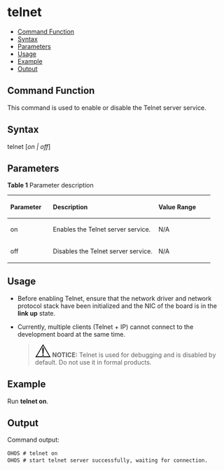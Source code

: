 # telnet<a name="EN-US_TOPIC_0000001179845941"></a>

-   [Command Function](#section3551830123913)
-   [Syntax](#section14897133233918)
-   [Parameters](#section977718353392)
-   [Usage](#section134991538183916)
-   [Example](#section1097414426398)
-   [Output](#section11846624191310)

## Command Function<a name="section3551830123913"></a>

This command is used to enable or disable the Telnet server service.

## Syntax<a name="section14897133233918"></a>

telnet \[_on | off_\]

## Parameters<a name="section977718353392"></a>

**Table  1**  Parameter description

<a name="table2844mcpsimp"></a>
<table><thead align="left"><tr id="row2850mcpsimp"><th class="cellrowborder" valign="top" width="21%" id="mcps1.2.4.1.1"><p id="p2852mcpsimp"><a name="p2852mcpsimp"></a><a name="p2852mcpsimp"></a><strong id="b980352831178"><a name="b980352831178"></a><a name="b980352831178"></a>Parameter</strong></p>
</th>
<th class="cellrowborder" valign="top" width="52%" id="mcps1.2.4.1.2"><p id="p2854mcpsimp"><a name="p2854mcpsimp"></a><a name="p2854mcpsimp"></a><strong id="b385431525416"><a name="b385431525416"></a><a name="b385431525416"></a>Description</strong></p>
</th>
<th class="cellrowborder" valign="top" width="27%" id="mcps1.2.4.1.3"><p id="p2856mcpsimp"><a name="p2856mcpsimp"></a><a name="p2856mcpsimp"></a><strong id="b19001516841178"><a name="b19001516841178"></a><a name="b19001516841178"></a>Value Range</strong></p>
</th>
</tr>
</thead>
<tbody><tr id="row2857mcpsimp"><td class="cellrowborder" valign="top" width="21%" headers="mcps1.2.4.1.1 "><p id="p2859mcpsimp"><a name="p2859mcpsimp"></a><a name="p2859mcpsimp"></a>on</p>
</td>
<td class="cellrowborder" valign="top" width="52%" headers="mcps1.2.4.1.2 "><p id="p2861mcpsimp"><a name="p2861mcpsimp"></a><a name="p2861mcpsimp"></a>Enables the Telnet server service.</p>
</td>
<td class="cellrowborder" valign="top" width="27%" headers="mcps1.2.4.1.3 "><p id="p2863mcpsimp"><a name="p2863mcpsimp"></a><a name="p2863mcpsimp"></a>N/A</p>
</td>
</tr>
<tr id="row2864mcpsimp"><td class="cellrowborder" valign="top" width="21%" headers="mcps1.2.4.1.1 "><p id="p2866mcpsimp"><a name="p2866mcpsimp"></a><a name="p2866mcpsimp"></a>off</p>
</td>
<td class="cellrowborder" valign="top" width="52%" headers="mcps1.2.4.1.2 "><p id="p2868mcpsimp"><a name="p2868mcpsimp"></a><a name="p2868mcpsimp"></a>Disables the Telnet server service.</p>
</td>
<td class="cellrowborder" valign="top" width="27%" headers="mcps1.2.4.1.3 "><p id="p2870mcpsimp"><a name="p2870mcpsimp"></a><a name="p2870mcpsimp"></a>N/A</p>
</td>
</tr>
</tbody>
</table>

## Usage<a name="section134991538183916"></a>

-   Before enabling Telnet, ensure that the network driver and network protocol stack have been initialized and the NIC of the board is in the  **link up**  state.
-   Currently, multiple clients \(Telnet + IP\) cannot connect to the development board at the same time.

    >![](../public_sys-resources/icon-notice.gif) **NOTICE:** 
    >Telnet is used for debugging and is disabled by default. Do not use it in formal products.


## Example<a name="section1097414426398"></a>

Run  **telnet on**.

## Output<a name="section11846624191310"></a>

Command output:

```
OHOS # telnet on
OHOS # start telnet server successfully, waiting for connection.
```

